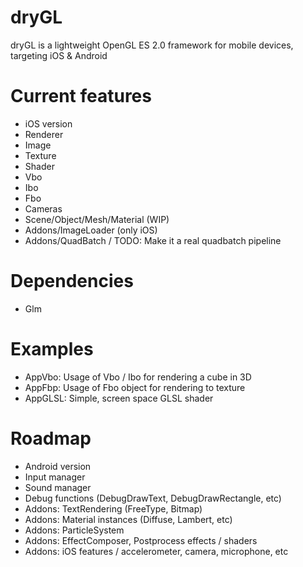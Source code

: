 dryGL
=====

dryGL is a lightweight OpenGL ES 2.0 framework for mobile devices, targeting iOS & Android

Current features
================
- iOS version
- Renderer
- Image
- Texture
- Shader
- Vbo
- Ibo
- Fbo
- Cameras
- Scene/Object/Mesh/Material (WIP)
- Addons/ImageLoader (only iOS)
- Addons/QuadBatch / TODO: Make it a real quadbatch pipeline

Dependencies
============
- Glm

Examples
========
- AppVbo: Usage of Vbo / Ibo for rendering a cube in 3D
- AppFbp: Usage of Fbo object for rendering to texture
- AppGLSL: Simple, screen space GLSL shader

Roadmap
=======
- Android version
- Input manager
- Sound manager
- Debug functions (DebugDrawText, DebugDrawRectangle, etc)
- Addons: TextRendering (FreeType, Bitmap)
- Addons: Material instances (Diffuse, Lambert, etc)
- Addons: ParticleSystem
- Addons: EffectComposer, Postprocess effects / shaders
- Addons: iOS features / accelerometer, camera, microphone, etc
